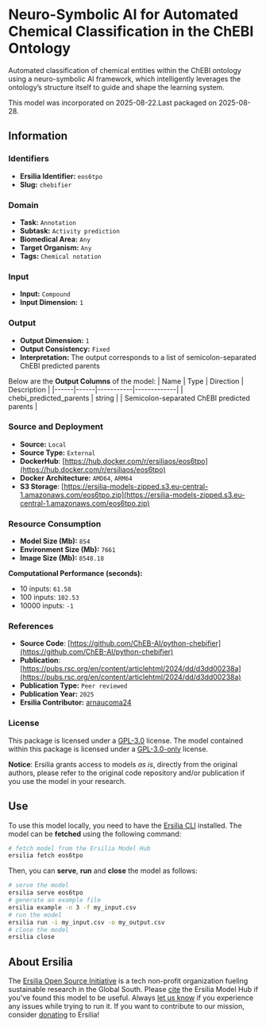 # Neuro-Symbolic AI for Automated Chemical Classification in the ChEBI Ontology

Automated classification of chemical entities within the ChEBI ontology using a neuro-symbolic AI framework, which intelligently leverages the ontology’s structure itself to guide and shape the learning system.

This model was incorporated on 2025-08-22.Last packaged on 2025-08-28.

## Information
### Identifiers
- **Ersilia Identifier:** `eos6tpo`
- **Slug:** `chebifier`

### Domain
- **Task:** `Annotation`
- **Subtask:** `Activity prediction`
- **Biomedical Area:** `Any`
- **Target Organism:** `Any`
- **Tags:** `Chemical notation`

### Input
- **Input:** `Compound`
- **Input Dimension:** `1`

### Output
- **Output Dimension:** `1`
- **Output Consistency:** `Fixed`
- **Interpretation:** The output corresponds to a list of semicolon-separated ChEBI predicted parents

Below are the **Output Columns** of the model:
| Name | Type | Direction | Description |
|------|------|-----------|-------------|
| chebi_predicted_parents | string |  | Semicolon-separated ChEBI predicted parents |


### Source and Deployment
- **Source:** `Local`
- **Source Type:** `External`
- **DockerHub**: [https://hub.docker.com/r/ersiliaos/eos6tpo](https://hub.docker.com/r/ersiliaos/eos6tpo)
- **Docker Architecture:** `AMD64`, `ARM64`
- **S3 Storage**: [https://ersilia-models-zipped.s3.eu-central-1.amazonaws.com/eos6tpo.zip](https://ersilia-models-zipped.s3.eu-central-1.amazonaws.com/eos6tpo.zip)

### Resource Consumption
- **Model Size (Mb):** `854`
- **Environment Size (Mb):** `7661`
- **Image Size (Mb):** `8548.18`

**Computational Performance (seconds):**
- 10 inputs: `61.58`
- 100 inputs: `102.53`
- 10000 inputs: `-1`

### References
- **Source Code**: [https://github.com/ChEB-AI/python-chebifier](https://github.com/ChEB-AI/python-chebifier)
- **Publication**: [https://pubs.rsc.org/en/content/articlehtml/2024/dd/d3dd00238a](https://pubs.rsc.org/en/content/articlehtml/2024/dd/d3dd00238a)
- **Publication Type:** `Peer reviewed`
- **Publication Year:** `2025`
- **Ersilia Contributor:** [arnaucoma24](https://github.com/arnaucoma24)

### License
This package is licensed under a [GPL-3.0](https://github.com/ersilia-os/ersilia/blob/master/LICENSE) license. The model contained within this package is licensed under a [GPL-3.0-only](LICENSE) license.

**Notice**: Ersilia grants access to models _as is_, directly from the original authors, please refer to the original code repository and/or publication if you use the model in your research.


## Use
To use this model locally, you need to have the [Ersilia CLI](https://github.com/ersilia-os/ersilia) installed.
The model can be **fetched** using the following command:
```bash
# fetch model from the Ersilia Model Hub
ersilia fetch eos6tpo
```
Then, you can **serve**, **run** and **close** the model as follows:
```bash
# serve the model
ersilia serve eos6tpo
# generate an example file
ersilia example -n 3 -f my_input.csv
# run the model
ersilia run -i my_input.csv -o my_output.csv
# close the model
ersilia close
```

## About Ersilia
The [Ersilia Open Source Initiative](https://ersilia.io) is a tech non-profit organization fueling sustainable research in the Global South.
Please [cite](https://github.com/ersilia-os/ersilia/blob/master/CITATION.cff) the Ersilia Model Hub if you've found this model to be useful. Always [let us know](https://github.com/ersilia-os/ersilia/issues) if you experience any issues while trying to run it.
If you want to contribute to our mission, consider [donating](https://www.ersilia.io/donate) to Ersilia!
